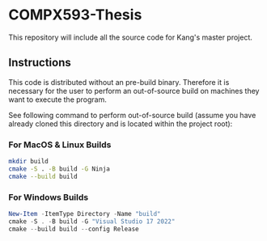 # COMPX593-Thesis

This repository will include all the source code for Kang's master project.

## Instructions

This code is distributed without an pre-build binary. Therefore it is necessary for the user to perform an out-of-source build on machines they want to execute the program.

See following command to perform out-of-source build (assume you have already cloned this directory and is located within the project root):

### For MacOS & Linux Builds

```bash
mkdir build
cmake -S . -B build -G Ninja
cmake --build build
```

### For Windows Builds

```powershell
New-Item -ItemType Directory -Name "build"
cmake -S . -B build -G "Visual Studio 17 2022"
cmake --build build --config Release
```



